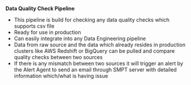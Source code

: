 **Data Quality Check Pipeline**

- This pipeline is build for checking any data quality checks which supports csv file
- Ready for use in production
- Can easily integrate into any Data Engineering pipeline
- Data from raw source and the data which already resides in production clusters like AWS Redshift or BigQuery can be pulled and compare quality checks between two sources
- If there is any mismatch between two sources it will trigger an alert by the Alert Agent to send an email through SMPT server with detailed information which/what is having issue
